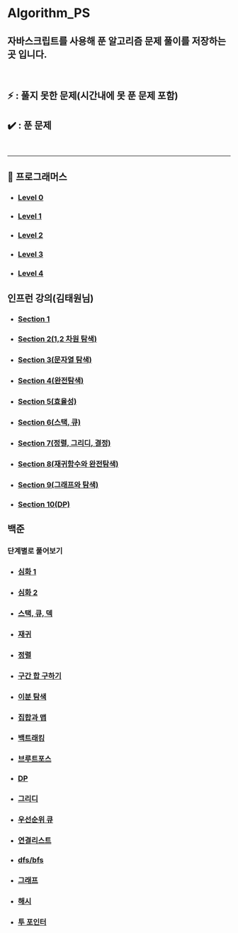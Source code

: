 # Algorithm_PS

## 자바스크립트를 사용해 푼 알고리즘 문제 풀이를 저장하는 곳 입니다.

<br>

## ⚡ : 풀지 못한 문제(시간내에 못 푼 문제 포함)

## ✔️ : 푼 문제

<br>

---

## 📁 프로그래머스

- ### [Level 0](./Programmers/level0/README.md)
- ### [Level 1](./Programmers/Level1/README.md)
- ### [Level 2](./Programmers/Level2/README.md)
- ### [Level 3](./Programmers/Level3/README.md)
- ### [Level 4](./Programmers/Level4/README.md)

## 인프런 강의(김태원님)

- ### [Section 1](./inflearn/section1/README.md)
- ### [Section 2(1,2 차원 탐색)](./inflearn/section2/README.md)
- ### [Section 3(문자열 탐색)](./inflearn/section3/README.md)
- ### [Section 4(완전탐색)](./inflearn/section4/README.md)
- ### [Section 5(효율성)](./inflearn/section5/README.md)
- ### [Section 6(스택, 큐)](./inflearn/section6/README.md)
- ### [Section 7(정렬, 그리디, 결정)](./inflearn/section7/README.md)
- ### [Section 8(재귀함수와 완전탐색)](./inflearn/section8/README.md)
- ### [Section 9(그래프와 탐색)](./inflearn/section9/README.md)
- ### [Section 10(DP)](./inflearn/section10/README.md)

## 백준

### 단계별로 풀어보기

- ### [심화 1](./Baekjoon/intense/README.md)
- ### [심화 2](./Baekjoon/intense2/README.md)
- ### [스택, 큐, 덱](./Baekjoon/queue,deque/README.md)
- ### [재귀](./Baekjoon/recursive/README.md)
- ### [정렬](./Baekjoon/sort/README.md)
- ### [구간 합 구하기](./Baekjoon/partsum/README.md)
- ### [이분 탐색](./Baekjoon/binarysearch/README.md)
- ### [집합과 맵](./Baekjoon/map/README.md)
- ### [백트래킹](./Baekjoon/backtracking/README.md)
- ### [브루트포스](./Baekjoon/bruteforce/README.md)
- ### [DP](./Baekjoon/dp/README.md)
- ### [그리디](./Baekjoon/greedy/README.md)
- ### [우선순위 큐](./Baekjoon/priority/README.md)
- ### [연결리스트](./Baekjoon/linkedlist/README.md)
- ### [dfs/bfs](./Baekjoon/dfsbfs/README.md)
- ### [그래프](./Baekjoon/graph/README.md)
- ### [해시](./Baekjoon/hash/README.md)
- ### [투 포인터](./Baekjoon/twoPointer/README.md)
